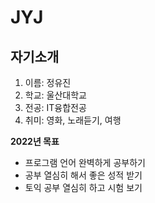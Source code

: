 # JYJ

## 자기소개
1. 이름: 정유진
1. 학교: 울산대학교
1. 전공: IT융합전공
1. 취미: 영화, 노래듣기, 여행


**2022년 목표**
- 프로그램 언어 완벽하게 공부하기
- 공부 열심히 해서 좋은 성적 받기
- 토익 공부 열심히 하고 시험 보기